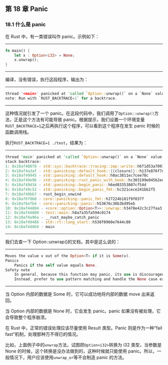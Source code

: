## 第 18 章 Panic

### 18.1 什么是 panic

在 Rust 中，有一类错误叫作 panic。示例如下：

---

```rust
fn main() {
    let x : Option<i32> = None;
    x.unwrap();
}
```

---

编译，没有错误，执行这段程序，输出为：

---

```rust
thread '<main>' panicked at 'called `Option::unwrap()` on a `None` value', ../src/libcore/option.rs:326
note: Run with `RUST_BACKTRACE=1` for a backtrace.
```

---

这种情况就引发了一个 panic。在这段代码中，我们调用了`Option::unwrap()`方法，正是这个方法有可能导致 panic。根据提示，我们设置一个环境变量`RUST_BACKTRACE=1`之后再执行这个程序，可以看到这个程序在发生 panic 时候的函数调用栈。

执行`RUST_BACKTRACE=1 ./test`，结果为：

---

```rust
thread 'main' panicked at 'called `Option::unwrap()` on a `None` value', ../src/libcore/option.rs:323
stack backtrace:
1: 0x10af488f8 - std::sys::backtrace::tracing::imp::write::h6f1d53a70916b90d
2: 0x10af4a3af - std::panicking::default_hook::{{closure}}::h137e876f7d3b5850
3: 0x10af49945 - std::panicking::default_hook::h0ac3811ec7cee78c
4: 0x10af49e96 - std::panicking::rust_panic_with_hook::hc303199e04562edf
5: 0x10af49d34 - std::panicking::begin_panic::h6ed03353807cf54d
6: 0x10af49c52 - std::panicking::begin_panic_fmt::hc321cece241bb2f5
7: 0x10af49bb7 - rust_begin_unwind
8: 0x10af6f0b0 - core::panicking::panic_fmt::h27224b181f9f037f
9: 0x10af6efb4 - core::panicking::panic::h53676c30b3bd95eb
10: 0x10af44804 - <core::option::Option<T>>::unwrap::h3478e42c3c27faa3
11: 0x10af44880 - test::main::h8a7a35fa594c0174
12: 0x10af4a96a - __rust_maybe_catch_panic
13: 0x10af49486 - std::rt::lang_start::h538f8960e7644c80
14: 0x10af448b9 - main
```

---

我们去查一下 Option::unwrap()的文档，其中是这么说的：

---

```rust
Moves the value v out of the Option<T> if it is Some(v).
Panics
    Panics if the self value equals None.
Safety note
    In general, because this function may panic, its use is discouraged.
    Instead, prefer to use pattern matching and handle the None case explicitly.
```

---

当 Option 内部的数据是 Some 时，它可以成功地将内部的数据 move 出来返回。

当 Option 内部的数据是 None 时，它会发生 panic。panic 如果没有被处理，它会导致整个程序崩溃。

在 Rust 中，正常的错误处理应该尽量使用 Result 类型。Panic 则是作为一种“fail fast”机制，处理那种万不得已的情况。

比如，上面例子中的`unwrap`方法，试图把`Option<i32>`转换为 i32 类型，当参数是 None 的时候，这个转换是没办法做到的，这种时候就只能使用 panic。所以，一般情况下，用户应该使用`unwrap_or`等不会制造 panic 的方法。
